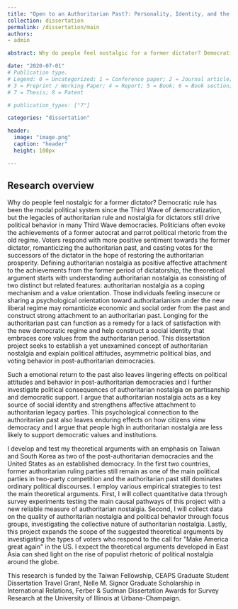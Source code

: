 ```yaml
---
title: "Open to an Authoritarian Past?: Personality, Identity, and the Politics of Authoritarian Nostalgia"
collection: dissertation
permalink: /dissertation/main
authors: 
- admin

abstract: Why do people feel nostalgic for a former dictator? Democratic rule has been the modal political system since the Third Wave of democratization, but the legacies of authoritarian rule and nostalgia for dictators still drive political behavior in many Third Wave democracies. Politicians often evoke the achievements of a former autocrat and parrot political rhetoric from the old regime. Voters respond with more positive sentiment towards the former dictator, romanticizing the authoritarian past, and casting votes for the successors of the dictator in the hope of restoring the authoritarian prosperity. My dissertation investigates the types of voters who feel nostalgic for an authoritarian past. Longing for the authoritarian past can function as a remedy for a lack of satisfaction with the new democratic regime and help construct social identity with those who embrace core values from the authoritarian period. This dissertation project seeks to establish a yet unexamined concept of authoritarian nostalgia and explain its effects on political attitudes, preferences, and voting behavior in post-authoritarian democracies.

date: "2020-07-01"
# Publication type.
# Legend: 0 = Uncategorized; 1 = Conference paper; 2 = Journal article;
# 3 = Preprint / Working Paper; 4 = Report; 5 = Book; 6 = Book section;
# 7 = Thesis; 8 = Patent

# publication_types: ["7"]

categories: "dissertation"

header:
  image: "image.png"
  caption: "header"
  height: 100px

---
```

## Research overview 
Why do people feel nostalgic for a former dictator? Democratic rule has been the modal political system since the Third Wave of democratization, but the legacies of authoritarian rule and nostalgia for dictators still drive political behavior in many Third Wave democracies. Politicians often evoke the achievements of a former autocrat and parrot political rhetoric from the old regime. Voters respond with more positive sentiment towards the former dictator, romanticizing the authoritarian past, and casting votes for the successors of the dictator in the hope of restoring the authoritarian prosperity.  Defining authoritarian nostalgia as positive affective attachment to the achievements from the former period of dictatorship, the theoretical argument starts with understanding authoritarian nostalgia as consisting of two distinct but related features: authoritarian nostalgia as a coping mechanism and a value orientation. Those individuals feeling insecure or sharing a psychological orientation toward authoritarianism under the new liberal regime may romanticize economic and social order from the past and construct strong attachment to an authoritarian past. Longing for the authoritarian past can function as a remedy for a lack of satisfaction with the new democratic regime and help construct a social identity that embraces core values from the authoritarian period. This dissertation project seeks to establish a yet unexamined concept of authoritarian nostalgia and explain political attitudes, asymmetric political bias, and voting behavior in post-authoritarian democracies.

Such a emotional return to the past also leaves lingering effects on political attitudes and behavior in post-authoritarian democracies and I further investigate political consequences of authoritarian nostalgia on partisanship and democratic support. I argue that authoritarian nostalgia acts as a key source of social identity and strengthens affective attachment to authoritarian legacy parties. This psychological connection to the authoritarian past also leaves enduring effects on how citizens view democracy and I argue that people high in authoritarian nostalgia are less likely to support democratic values and institutions.

I develop and test my theoretical arguments with an emphasis on Taiwan and South Korea as two of the post-authoritarian democracies and  the United States as an established democracy. In the first two countries, former authoritarian ruling parties still remain as one of the main political parties in two-party competition and the authoritarian past still dominates ordinary political discourses. I employ various empirical strategies to test the main theoretical arguments. First, I will collect quantitative data through survey experiments testing the main causal pathways of this project with a new reliable measure of authoritarian nostalgia. Second, I will collect data on the quality of authoritarian nostalgia and political behavior through focus groups, investigating the collective nature of authoritarian nostalgia. Lastly, this project expands the scope of the suggested theoretical arguments by investigating the types of voters who respond to the call for "Make America great again" in the US. I expect the theoretical arguments developed in East Asia can shed light on the rise of populist rhetoric of political nostalgia around the globe. 

This research is funded by the Taiwan Fellowship, CEAPS Graduate Student Dissertation Travel Grant, Nelle M. Signor Graduate	Scholarship in International Relations, Ferber & Sudman Dissertation Awards for Survey Research at the University of Illinois at Urbana-Champaign.
